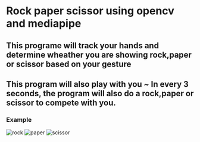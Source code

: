 # Rock paper scissor using opencv and mediapipe
## This programe will track your hands and determine wheather you are showing rock,paper or scissor based on your gesture
## This program will also play with you ~ In every 3 seconds, the program will also do a rock,paper or scissor to compete with you.
### Example
![rock](https://user-images.githubusercontent.com/79236612/172800146-dc233b26-e8c0-48a4-ac64-7ef8dd6b82a3.png)
![paper](https://user-images.githubusercontent.com/79236612/172800181-76ea2ebe-7b60-4e1c-b734-434dc6563e03.png)
![scissor](https://user-images.githubusercontent.com/79236612/172800216-640a3d7c-ccdb-4b15-aa17-d7c790e32f35.png)
